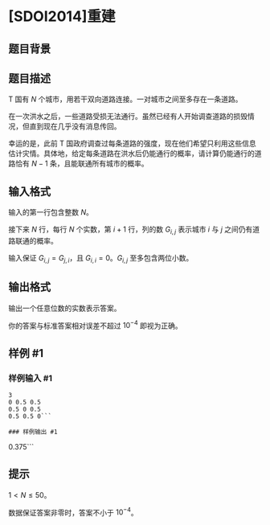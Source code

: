 # [SDOI2014]重建

## 题目背景



## 题目描述

T 国有 $N$ 个城市，用若干双向道路连接。一对城市之间至多存在一条道路。    

在一次洪水之后，一些道路受损无法通行。虽然已经有人开始调查道路的损毁情况，但直到现在几乎没有消息传回。    

幸运的是，此前 T 国政府调查过每条道路的强度，现在他们希望只利用这些信息估计灾情。具体地，给定每条道路在洪水后仍能通行的概率，请计算仍能通行的道路恰有 $N-1$ 条，且能联通所有城市的概率。


## 输入格式

输入的第一行包含整数 $N$。  

接下来 $N$ 行，每行 $N$ 个实数，第 $i+1$ 行，列的数 $G_{i,j}$ 表示城市 $i$ 与 $j$ 之间仍有道路联通的概率。    

输入保证 $G_{i,j}=G_{j,i}$，且 $G_{i,i}=0$。$G_{i, j}$ 至多包含两位小数。


## 输出格式

输出一个任意位数的实数表示答案。    

你的答案与标准答案相对误差不超过 $10^{-4}$ 即视为正确。


## 样例 #1

### 样例输入 #1
```
3
0 0.5 0.5
0.5 0 0.5
0.5 0.5 0```

### 样例输出 #1

```
0.375```

## 提示

$1<N\leq 50$。

数据保证答案非零时，答案不小于 $10^{-4}$。

